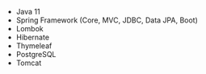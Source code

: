 - Java 11
- Spring Framework (Core, MVC, JDBC, Data JPA, Boot)
- Lombok
- Hibernate
- Thymeleaf
- PostgreSQL
- Tomcat
